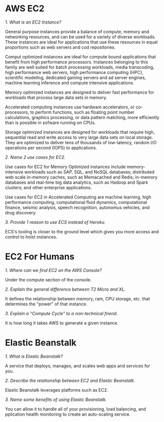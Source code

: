 # AWS EC2

_1. What is an EC2 Instance?_

  General purpose instances provide a balance of compute, memory and networking resources, and can be used for a variety of diverse workloads. These instances are ideal for applications that use these resources in equal proportions such as web servers and cod repositories. 
  
  Comput optimized instances are ideal for compute bound applications that benefit from high performance processors. Instances belonging to this family are well suited for batch processing workloads, media transcoding, high performance web servers, high performance computing (HPC), scientific modeling, dedicated gaming servers and ad server engines, machine learning inference and compute intensive applications.

  Memory opitmized instances are designed to deliver fast performance for workloads that process large data sets in memory.
  
  Accelerated computing instances use hardware accelerators, or co-processors, to perform functions, such as floating point number calculations, graphics processing, or data pattern matching, more efficiently than is possible in sofware running on CPUs.
  
  Storage optimized instances are designed for workloads that require high, sequential read and write access to very large data sets on local storage. They are optimized to deliver tens of thousands of low-latency, random I/O operations per second (IOPS) to applications.

_2. Name 2 use cases for EC2._

  Use cases for EC2 for Memory Optimized instances include memory-intensive workloads such as SAP, SQL, and NoSQL databases; distributed web scale in-memory caches, such as Memacached and Redis; in-memory databases and real-time big data analytics, such as Hadoop and Spark clusters; and other enterprise applications. 
  
  Use cases for EC2 in Accelerated Computing are machine learning, high performance computing, computational fluid dynamics, computational finance, seismic analysis, speech recognition, autonomus vehicles, and drug discovery.


_3. Provide 1 reason to use ECS instead of Heroku._

  ECS's tooling is closer to the ground level which gives you more access and control to hoist instances.


# EC2 For Humans

_1. Where can we find EC2 on the AWS Console?_

  Under the compute section of the console.


_2. Explain the general difference between T2 Micro and XL._

  It defines the relationship between memory, ram, CPU storage, etc. that determines the "power" of that instance.


_3. Explain a “Compute Cycle” to a non-technical friend._

  It is how long it takes AWS to generate a given instance.


# Elastic Beanstalk

_1. What is Elastic Beanstalk?_

  A service that deploys, manages, and scales web apps and services for you.


_2. Describe the relationship between EC2 and Elastic Beanstalk._

  Elastic Beanstalk leverages platforms such as EC2.


_3. Name some benefits of using Elastic Beanstalk._

  You can allow it to handle all of your provisioning, load balancing, and pplication health monitoring to create an auto-scaling service. 

